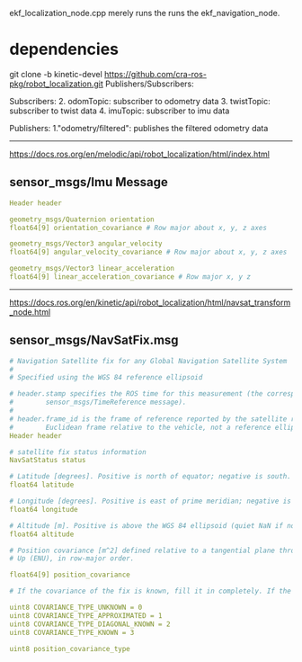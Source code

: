 ekf_localization_node.cpp merely runs the runs the ekf_navigation_node.
# dependencies
git clone -b kinetic-devel https://github.com/cra-ros-pkg/robot_localization.git
Publishers/Subscribers:

  Subscribers:
     2. odomTopic: subscriber to odometry data
     3. twistTopic: subscriber to twist data
     4. imuTopic: subscriber to imu data

  Publishers:
     1."odometry/filtered": publishes the filtered odometry data


---
https://docs.ros.org/en/melodic/api/robot_localization/html/index.html

## sensor_msgs/Imu Message
``` yaml
Header header

geometry_msgs/Quaternion orientation
float64[9] orientation_covariance # Row major about x, y, z axes

geometry_msgs/Vector3 angular_velocity
float64[9] angular_velocity_covariance # Row major about x, y, z axes

geometry_msgs/Vector3 linear_acceleration
float64[9] linear_acceleration_covariance # Row major x, y z 
```

----
https://docs.ros.org/en/kinetic/api/robot_localization/html/navsat_transform_node.html

## sensor_msgs/NavSatFix.msg
```yaml
# Navigation Satellite fix for any Global Navigation Satellite System
#
# Specified using the WGS 84 reference ellipsoid

# header.stamp specifies the ROS time for this measurement (the corresponding satellite time may be reported using the
#        sensor_msgs/TimeReference message).
#
# header.frame_id is the frame of reference reported by the satellite receiver, usually the location of the antenna.  This is a
#        Euclidean frame relative to the vehicle, not a reference ellipsoid.
Header header

# satellite fix status information
NavSatStatus status

# Latitude [degrees]. Positive is north of equator; negative is south.
float64 latitude

# Longitude [degrees]. Positive is east of prime meridian; negative is west.
float64 longitude

# Altitude [m]. Positive is above the WGS 84 ellipsoid (quiet NaN if no altitude is available).
float64 altitude

# Position covariance [m^2] defined relative to a tangential plane through the reported position. The components are East, North, and
# Up (ENU), in row-major order.

float64[9] position_covariance

# If the covariance of the fix is known, fill it in completely. If the GPS receiver provides the variance of each measurement, put them along the diagonal. If only Dilution of Precision is available, estimate an approximate covariance from that.

uint8 COVARIANCE_TYPE_UNKNOWN = 0
uint8 COVARIANCE_TYPE_APPROXIMATED = 1
uint8 COVARIANCE_TYPE_DIAGONAL_KNOWN = 2
uint8 COVARIANCE_TYPE_KNOWN = 3

uint8 position_covariance_type
```